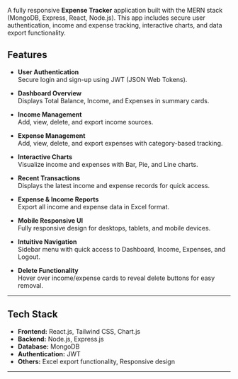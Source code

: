 A fully responsive **Expense Tracker** application built with the MERN stack (MongoDB, Express, React, Node.js). This app includes secure user authentication, income and expense tracking, interactive charts, and data export functionality.


## Features

- **User Authentication**  
  Secure login and sign-up using JWT (JSON Web Tokens).

- **Dashboard Overview**  
  Displays Total Balance, Income, and Expenses in summary cards.

- **Income Management**  
  Add, view, delete, and export income sources.

- **Expense Management**  
  Add, view, delete, and export expenses with category-based tracking.

- **Interactive Charts**  
  Visualize income and expenses with Bar, Pie, and Line charts.

- **Recent Transactions**  
  Displays the latest income and expense records for quick access.

- **Expense & Income Reports**  
  Export all income and expense data in Excel format.

- **Mobile Responsive UI**  
  Fully responsive design for desktops, tablets, and mobile devices.

- **Intuitive Navigation**  
  Sidebar menu with quick access to Dashboard, Income, Expenses, and Logout.

- **Delete Functionality**  
  Hover over income/expense cards to reveal delete buttons for easy removal.

---

## Tech Stack

- **Frontend:** React.js, Tailwind CSS, Chart.js  
- **Backend:** Node.js, Express.js  
- **Database:** MongoDB  
- **Authentication:** JWT  
- **Others:** Excel export functionality, Responsive design

---
